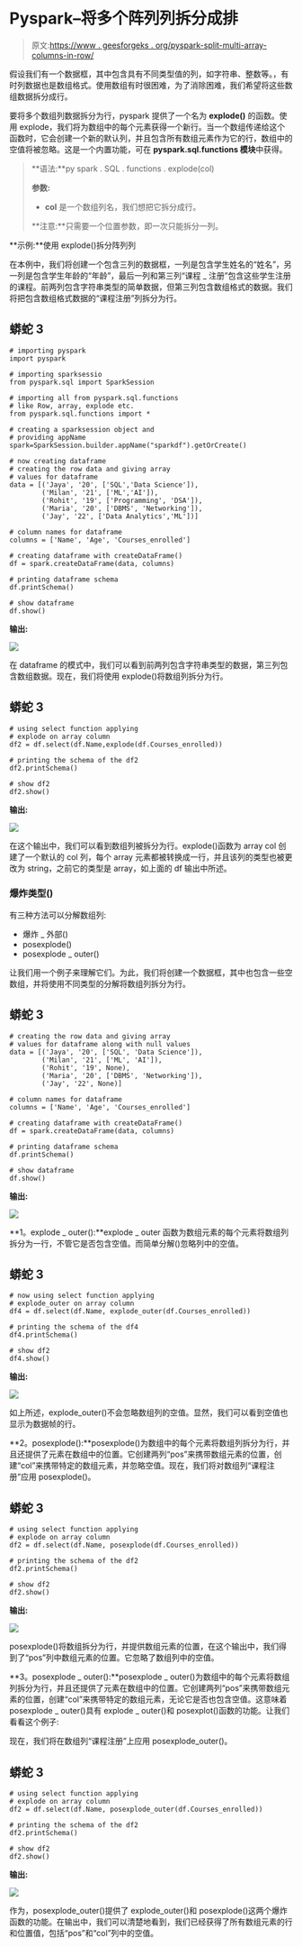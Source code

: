 # Pyspark–将多个阵列列拆分成排

> 原文:[https://www . geesforgeks . org/pyspark-split-multi-array-columns-in-row/](https://www.geeksforgeeks.org/pyspark-split-multiple-array-columns-into-rows/)

假设我们有一个数据框，其中包含具有不同类型值的列，如字符串、整数等。，有时列数据也是数组格式。使用数组有时很困难，为了消除困难，我们希望将这些数组数据拆分成行。

要将多个数组列数据拆分为行，pyspark 提供了一个名为 **explode()** 的函数。使用 explode，我们将为数组中的每个元素获得一个新行。当一个数组传递给这个函数时，它会创建一个新的默认列，并且包含所有数组元素作为它的行，数组中的空值将被忽略。这是一个内置功能，可在 **pyspark.sql.functions 模块**中获得。

> **语法:**py spark . SQL . functions . explode(col)
> 
> **参数:**
> 
> *   **col** 是一个数组列名，我们想把它拆分成行。
> 
> **注意:**只需要一个位置参数，即一次只能拆分一列。

**示例:**使用 explode()拆分阵列列

在本例中，我们将创建一个包含三列的数据框，一列是包含学生姓名的“姓名”，另一列是包含学生年龄的“年龄”，最后一列和第三列“课程 _ 注册”包含这些学生注册的课程。前两列包含字符串类型的简单数据，但第三列包含数组格式的数据。我们将把包含数组格式数据的“课程注册”列拆分为行。

## 蟒蛇 3

```
# importing pyspark
import pyspark

# importing sparksessio
from pyspark.sql import SparkSession

# importing all from pyspark.sql.functions 
# like Row, array, explode etc.
from pyspark.sql.functions import *

# creating a sparksession object and
# providing appName 
spark=SparkSession.builder.appName("sparkdf").getOrCreate()

# now creating dataframe
# creating the row data and giving array
# values for dataframe
data = [('Jaya', '20', ['SQL','Data Science']),
        ('Milan', '21', ['ML','AI']),
        ('Rohit', '19', ['Programming', 'DSA']),
        ('Maria', '20', ['DBMS', 'Networking']),
        ('Jay', '22', ['Data Analytics','ML'])]

# column names for dataframe
columns = ['Name', 'Age', 'Courses_enrolled']

# creating dataframe with createDataFrame()
df = spark.createDataFrame(data, columns)

# printing dataframe schema
df.printSchema()

# show dataframe
df.show()
```

**输出:**

![](img/b75ca35e65bfab9bc197446b16a07356.png)

在 dataframe 的模式中，我们可以看到前两列包含字符串类型的数据，第三列包含数组数据。现在，我们将使用 explode()将数组列拆分为行。

## 蟒蛇 3

```
# using select function applying 
# explode on array column
df2 = df.select(df.Name,explode(df.Courses_enrolled))

# printing the schema of the df2
df2.printSchema()

# show df2
df2.show()
```

**输出:**

![](img/1c005296ff7441304b97bf4fc658955a.png)

在这个输出中，我们可以看到数组列被拆分为行。explode()函数为 array col 创建了一个默认的 col 列，每个 array 元素都被转换成一行，并且该列的类型也被更改为 string，之前它的类型是 array，如上面的 df 输出中所述。

### 爆炸类型()

有三种方法可以分解数组列:

*   爆炸 _ 外部()
*   posexplode()
*   posexplode _ outer()

让我们用一个例子来理解它们。为此，我们将创建一个数据框，其中也包含一些空数组，并将使用不同类型的分解将数组列拆分为行。

## 蟒蛇 3

```
# creating the row data and giving array 
# values for dataframe along with null values
data = [('Jaya', '20', ['SQL', 'Data Science']),
        ('Milan', '21', ['ML', 'AI']),
        ('Rohit', '19', None),
        ('Maria', '20', ['DBMS', 'Networking']),
        ('Jay', '22', None)]

# column names for dataframe
columns = ['Name', 'Age', 'Courses_enrolled']

# creating dataframe with createDataFrame()
df = spark.createDataFrame(data, columns)

# printing dataframe schema
df.printSchema()

# show dataframe
df.show()
```

**输出:**

![](img/702523e2d5d052a55febb1954323120d.png)

**1。explode _ outer():**explode _ outer 函数为数组元素的每个元素将数组列拆分为一行，不管它是否包含空值。而简单分解()忽略列中的空值。

## 蟒蛇 3

```
# now using select function applying
# explode_outer on array column
df4 = df.select(df.Name, explode_outer(df.Courses_enrolled))

# printing the schema of the df4
df4.printSchema()

# show df2
df4.show()
```

**输出:**

![](img/87604457121a1592de97b4f1487d7345.png)

如上所述，explode_outer()不会忽略数组列的空值。显然，我们可以看到空值也显示为数据帧的行。

**2。posexplode():**posexplode()为数组中的每个元素将数组列拆分为行，并且还提供了元素在数组中的位置。它创建两列“pos”来携带数组元素的位置，创建“col”来携带特定的数组元素，并忽略空值。现在，我们将对数组列“课程注册”应用 posexplode()。

## 蟒蛇 3

```
# using select function applying 
# explode on array column
df2 = df.select(df.Name, posexplode(df.Courses_enrolled))

# printing the schema of the df2
df2.printSchema()

# show df2
df2.show()
```

**输出:**

![](img/842a236025a9785246532d5a823094f9.png)

posexplode()将数组拆分为行，并提供数组元素的位置，在这个输出中，我们得到了“pos”列中数组元素的位置。它忽略了数组列中的空值。

**3。posexplode _ outer():**posexplode _ outer()为数组中的每个元素将数组列拆分为行，并且还提供了元素在数组中的位置。它创建两列“pos”来携带数组元素的位置，创建“col”来携带特定的数组元素，无论它是否也包含空值。这意味着 posexplode _ outer()具有 explode _ outer()和 posexplot()函数的功能。让我们看看这个例子:

现在，我们将在数组列“课程注册”上应用 posexplode_outer()。

## 蟒蛇 3

```
# using select function applying 
# explode on array column
df2 = df.select(df.Name, posexplode_outer(df.Courses_enrolled))

# printing the schema of the df2
df2.printSchema()

# show df2
df2.show()
```

**输出:**

![](img/6cd72eb7e2d8ceae7b7de695cb3bdb17.png)

作为，posexplode_outer()提供了 explode_outer()和 posexplode()这两个爆炸函数的功能。在输出中，我们可以清楚地看到，我们已经获得了所有数组元素的行和位置值，包括“pos”和“col”列中的空值。
